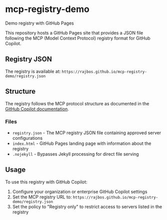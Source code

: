 # mcp-registry-demo
Demo registry with GitHub Pages

This repository hosts a GitHub Pages site that provides a JSON file following the MCP (Model Context Protocol) registry format for GitHub Copilot.

## Registry JSON

The registry is available at: `https://rajbos.github.io/mcp-registry-demo/registry.json`

## Structure

The registry follows the MCP protocol structure as documented in the [GitHub Copilot documentation](https://docs.github.com/en/copilot/how-tos/administer-copilot/configure-mcp-server-access).

### Files

- `registry.json` - The MCP registry JSON file containing approved server configurations
- `index.html` - GitHub Pages landing page with information about the registry
- `.nojekyll` - Bypasses Jekyll processing for direct file serving

## Usage

To use this registry with GitHub Copilot:

1. Configure your organization or enterprise GitHub Copilot settings
2. Set the MCP registry URL to: `https://rajbos.github.io/mcp-registry-demo/registry.json`
3. Set the policy to "Registry only" to restrict access to servers listed in the registry
